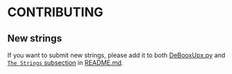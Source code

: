 # CONTRIBUTING

## New strings

If you want to submit new strings, please add it to both [DeBooxUpx.py](DeBooxUpx.py) and [`The Strings` subsection](README.md#the-strings) in [README.md](README.md).

